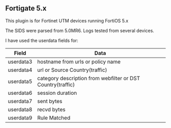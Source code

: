 ## Fortigate 5.x

This plugin is for Fortinet UTM devices running FortiOS 5.x

The SIDS were parsed from 5.0MR6.  Logs tested from several devices. 

I have used the userdata fields for:

Field | Data
----- | ------
userdata3 | hostname from urls or policy name
userdata4 | url or Source Country(traffic)
userdata5 | category description from webfilter or DST Country(traffic)
userdata6 | session duration
userdata7 | sent bytes
userdata8 | recvd bytes
userdata9 | Rule Matched



